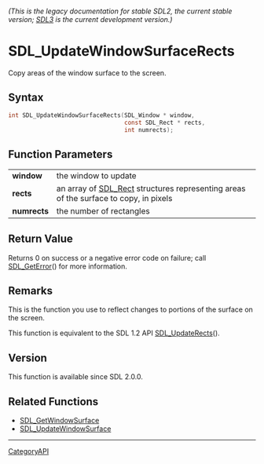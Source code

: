 ###### (This is the legacy documentation for stable SDL2, the current stable version; [SDL3](https://wiki.libsdl.org/SDL3/) is the current development version.)
# SDL_UpdateWindowSurfaceRects

Copy areas of the window surface to the screen.

## Syntax

```c
int SDL_UpdateWindowSurfaceRects(SDL_Window * window,
                                 const SDL_Rect * rects,
                                 int numrects);

```

## Function Parameters

|                  |                                                                                                  |
| ---------------- | ------------------------------------------------------------------------------------------------ |
| **window**       | the window to update                                                                             |
| **rects**        | an array of [SDL_Rect](SDL_Rect.md) structures representing areas of the surface to copy, in pixels |
| **numrects**     | the number of rectangles                                                                         |

## Return Value

Returns 0 on success or a negative error code on failure; call
[SDL_GetError](SDL_GetError.md)() for more information.

## Remarks

This is the function you use to reflect changes to portions of the surface
on the screen.

This function is equivalent to the SDL 1.2 API
[SDL_UpdateRects](SDL_UpdateRects.md)().

## Version

This function is available since SDL 2.0.0.

## Related Functions

* [SDL_GetWindowSurface](SDL_GetWindowSurface.md)
* [SDL_UpdateWindowSurface](SDL_UpdateWindowSurface.md)

----
[CategoryAPI](CategoryAPI.md)
